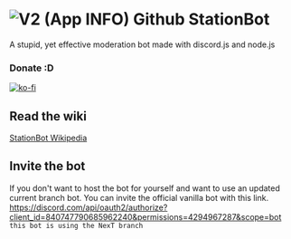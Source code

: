 # ![V2 (App INFO) Github](https://user-images.githubusercontent.com/81704775/118518156-d919d380-b705-11eb-9145-bb282e626d3a.png)  StationBot 
A stupid, yet effective moderation bot made with discord.js and node.js
### Donate :D
[![ko-fi](https://ko-fi.com/img/githubbutton_sm.svg)](https://ko-fi.com/M4M24QEPM)
## Read the wiki
[StationBot Wikipedia](https://github.com/stationaryStation/StationBot/wiki)

## Invite the bot
If you don't want to host the bot for yourself and want to use an updated current branch bot. You can invite the official vanilla bot with this link.
https://discord.com/api/oauth2/authorize?client_id=840747790685962240&permissions=4294967287&scope=bot
``` this bot is using the NexT branch```
